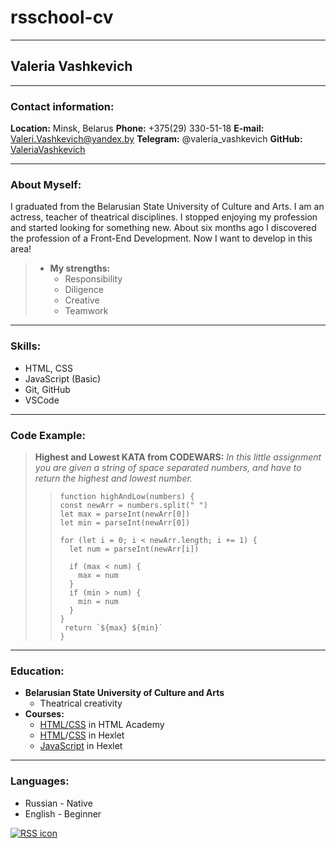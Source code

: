 # rsschool-cv
- - - 
## Valeria Vashkevich
- - - 

### Contact information:

**Location:** Minsk, Belarus
**Phone:** +375(29) 330-51-18
**E-mail:** Valeri.Vashkevich@yandex.by
**Telegram:** @valeria_vashkevich
**GitHub:** [ValeriaVashkevich](https://github.com/ValeriaVashkevich)
- - -

### About Myself:

I graduated from the Belarusian State University of Culture and Arts. I am an actress, teacher of theatrical disciplines.
I stopped enjoying my profession and started looking for something new. About six months ago I discovered the profession of a Front-End Development.
Now I want to develop in this area!

> - **My strengths:**
>   - Responsibility
>   - Diligence
>   - Сreative
>   - Teamwork
 - - -

### Skills:

* HTML, CSS
* JavaScript (Basic)
* Git, GitHub
* VSCode
- - -

### Code Example:

> **Highest and Lowest KATA from CODEWARS:** *In this little assignment you are given a string of space separated numbers, and have to return the highest and lowest number.*
>
>> ``` 
>> function highAndLow(numbers) {
>> const newArr = numbers.split(" ")
>> let max = parseInt(newArr[0])
>> let min = parseInt(newArr[0])
>>
>> for (let i = 0; i < newArr.length; i += 1) {
>>   let num = parseInt(newArr[i])
>>   
>>   if (max < num) {
>>     max = num
>>   }
>>   if (min > num) {
>>     min = num
>>   }
>> }
>>  return `${max} ${min}`
>> }
>> ```
- - -

### Education:

- **Belarusian State University of Culture and Arts**
  - Theatrical creativity
- **Courses:**
  - [HTML/CSS](https://htmlacademy.ru/courses/basic-html-css) in HTML Academy
  - [HTML](https://ru.code-basics.com/languages/html)/[CSS](https://ru.code-basics.com/languages/css) in Hexlet
  - [JavaScript](https://ru.code-basics.com/languages/javascript) in Hexlet
- - -

### Languages:

* Russian - Native
* English - Beginner

[![RSS icon](https://rs.school/images/rs_school_js.svg)](https://rs.school/js/)